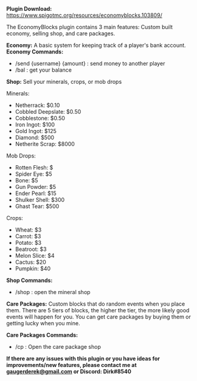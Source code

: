 **Plugin Download:** https://www.spigotmc.org/resources/economyblocks.103809/

The EconomyBlocks plugin contains 3 main features: Custom built economy, selling shop, and care packages.

**Economy:** A basic system for keeping track of a player's bank account.
**Economy Commands:**

- /send {username} {amount} : send money to another player
- /bal : get your balance

**Shop:** Sell your minerals, crops, or mob drops

Minerals: 

- Netherrack: $0.10
- Cobbled Deepslate: $0.50
- Cobblestone: $0.50
- Iron Ingot: $100
- Gold Ingot: $125
- Diamond: $500
- Netherite Scrap: $8000

Mob Drops:

- Rotten Flesh: $
- Spider Eye: $5
- Bone: $5
- Gun Powder: $5
- Ender Pearl: $15
- Shulker Shell: $300
- Ghast Tear: $500

Crops:

- Wheat: $3
- Carrot: $3
- Potato: $3
- Beatroot: $3
- Melon Slice: $4
- Cactus: $20
- Pumpkin: $40

**Shop Commands:**

- /shop : open the mineral shop

**Care Packages:**
Custom blocks that do random events when you place them. There are 5 tiers of blocks, the higher the tier, the more likely good events will happen for you. You can get care packages by buying them or getting lucky when you mine.

**Care Packages Commands:**

- /cp : Open the care package shop

**If there are any issues with this plugin or you have ideas for improvements/new features, please contact me at gaugerderek@gmail.com or Discord: Dirk#8540**
